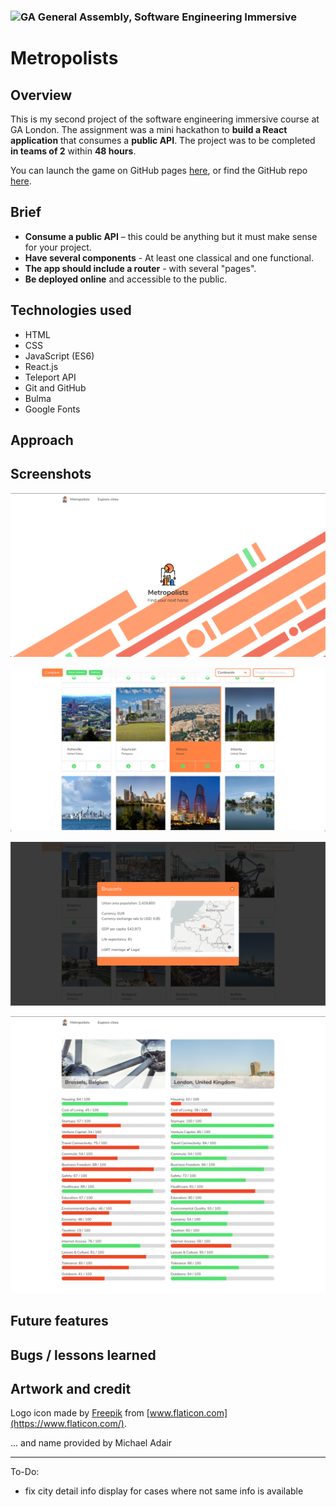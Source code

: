 
### ![GA](https://cloud.githubusercontent.com/assets/40461/8183776/469f976e-1432-11e5-8199-6ac91363302b.png) General Assembly, Software Engineering Immersive
# Metropolists

## Overview

This is my second project of the software engineering immersive course at GA London. The assignment was a mini hackathon to **build a React application** that consumes a **public API**. The project was to be completed **in teams of 2** within **48 hours**.



You can launch the game on GitHub pages [here](https://katheich.github.io/metropolists/), or find the GitHub repo [here](https://github.com/katheich/metropolists).

## Brief
- **Consume a public API** – this could be anything but it must make sense for your project.
- **Have several components** - At least one classical and one functional.
- **The app should include a router** - with several "pages".
- **Be deployed online** and accessible to the public.

## Technologies used
- HTML
- CSS
- JavaScript (ES6)
- React.js
- Teleport API
- Git and GitHub
- Bulma
- Google Fonts

## Approach

## Screenshots

![Homepage](./src/images/screenshots/homepage.png)

![City List](./src/images/screenshots/citieslist.png)

![City Info](./src/images/screenshots/citydetail.png)

![City Comparisons](./src/images/screenshots/citycomparison.png)

## Future features

## Bugs / lessons learned

## Artwork and credit

Logo icon made by [Freepik](https://www.freepik.com/) from [www.flaticon.com](https://www.flaticon.com/).

... and name provided by Michael Adair



---

To-Do:
- fix city detail info display for cases where not same info is available
